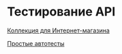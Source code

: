 # Тестирование API
[Коллекция для Интернет-магазина](https://www.postman.com/elizkaaaa/workspace/my-workspace/collection/41165538-4cfbbd7c-dd36-4401-ad2d-151cbb2e81e6?action=share&creator=41165538&active-environment=41165538-9cb26f5e-20f8-4c4c-a80b-a942134b7d58)

[Простые автотесты](https://drive.google.com/file/d/1ZuF60qU3WfJQmHOqWwRbIms6lJmdGn2d/view?usp=sharing)
